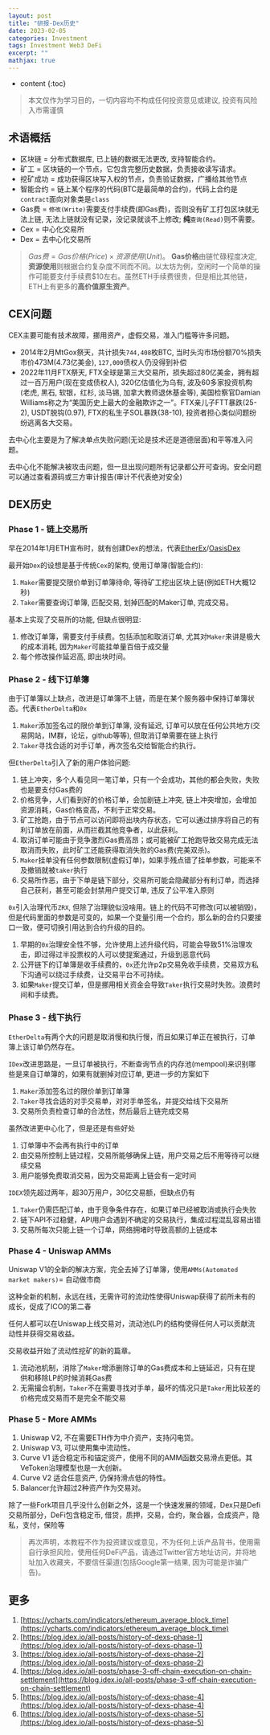 ```yaml
---
layout: post
title: "研报-Dex历史"
date: 2023-02-05
categories: Investment
tags: Investment Web3 DeFi
excerpt: ""
mathjax: true
---
```


* content
{:toc}

> 本文仅作为学习目的，一切内容均不构成任何投资意见或建议, 投资有风险入市需谨慎

## 术语概括

* 区块链 = 分布式数据库, 已上链的数据无法更改, 支持智能合约。
* 矿工 = 区块链的一个节点，它包含完整历史数据，负责接收读写请求。
* 挖矿成功 = 成功获得区块写入权的节点，负责验证数据，广播给其他节点
* 智能合约 = 链上某个程序的代码(BTC是最简单的合约)，代码上合约是`contract`面向对象类是`class`
* Gas费 = `修改(Write)`需要支付手续费(即Gas费)，否则没有矿工打包区块就无法上链, 无法上链就没有记录，没记录就谈不上修改; **纯**`查询(Read)`则不需要。
* Cex = 中心化交易所
* Dex = 去中心化交易所

> $Gas费 = {Gas价格(Price)}\times{资源使用(Unit)}$。 **Gas价格**由链忙碌程度决定, **资源使用**则根据合约复杂度不同而不同。以太坊为例，空闲时一个简单的操作可能要支付手续费$10左右。虽然ETH手续费很贵，但是相比其他链，ETH上有更多的**高价值原生资产**。

## CEX问题

CEX主要可能有技术故障，挪用资产，虚假交易，准入门槛等许多问题。

* 2014年2月MtGox祭天，共计损失`744,408`枚BTC, 当时头沟市场份额70%损失市价473M(4.73亿美金), `127,000`债权人仍没得到补偿
* 2022年11月FTX祭天, FTX全球是第三大交易所，损失超过80亿美金，拥有超过一百万用户(现在变成债权人), 320亿估值化为乌有, 波及60多家投资机构(老虎, 黑石, 软银，红杉, 淡马锡, 加拿大教师退休基金等), 美国检察官Damian Williams称之为“美国历史上最大的金融欺诈之一”。FTX亲儿子FTT暴跌(25-2), USDT脱钩(0.97), FTX的私生子SOL暴跌(38-10), 投资者担心类似问题纷纷逃离各大交易。

去中心化主要是为了解决单点失败问题(无论是技术还是道德层面)和平等准入问题。

去中心化不能解决被攻击问题，但一旦出现问题所有记录都公开可查询。安全问题可以通过查看源码或三方审计报告(审计不代表绝对安全)

## DEX历史

### Phase 1 - 链上交易所

早在2014年1月ETH宣布时，就有创建Dex的想法，代表[EtherEx](https://github.com/geemaple/etherex)/[OasisDex](https://github.com/geemaple/maker-otc)

最开始`Dex`的设想是基于传统`Cex`的架构, 使用订单簿(智能合约):

1. `Maker`需要提交限价单到订单簿待命, 等待矿工挖出区块上链(例如ETH大概12秒)
2. `Taker`需要查询订单簿, 匹配交易, 划掉匹配的Maker订单, 完成交易。

基本上实现了交易所的功能, 但缺点很明显:

1. 修改订单簿，需要支付手续费。包括添加和取消订单, 尤其对`Maker`来讲是极大的成本消耗, 因为`Maker`可能挂单量百倍于成交量
2. 每个修改操作延迟高, 即出块时间。

### Phase 2 - 线下订单簿

由于订单簿以上缺点，改进是订单簿不上链，而是在某个服务器中保持订单簿状态。代表`EtherDelta`和`0x`

1. `Maker`添加签名过的限价单到订单簿, 没有延迟, 订单可以放在任何公共地方(交易网站，IM群，论坛，github等等), 但取消订单需要在链上执行
2. `Taker`寻找合适的对手订单，再次签名交给智能合约执行。

但`EtherDelta`引入了新的用户体验问题:

1. 链上冲突，多个人看见同一笔订单，只有一个会成功，其他的都会失败，失败也是要支付Gas费的
2. 价格竞争，人们看到好的价格订单，会加剧链上冲突, 链上冲突增加，会增加资源消耗，Gas价格变高，不利于正常交易。
3. 矿工抢跑，由于节点可以访问即将出块内存状态，它可以通过排序将自己的有利订单放在前面，从而拦截其他竞争者，以此获利。
4. 取消订单可能由于竞争激烈Gas费高昂；或可能被矿工抢跑导致交易完成无法取消而失败，此时矿工还能获得取消失败的Gas费(完美双杀)。
5. `Maker`挂单没有任何参数限制(虚假订单)，如果手残点错了挂单参数，可能来不及撤销就被`taker`执行
6. 交易所作恶，由于下单是链下部分，交易所可能会隐藏部分有利订单，而选择自己获利，甚至可能会封禁用户提交订单, 违反了公平准入原则

`0x`引入治理代币`ZRX`, 但除了治理貌似没啥用。链上的代码不可修改(可以被销毁)，但是代码里面的参数是可变的，如果一个变量引用一个合约，那么新的合约只要接口一致，便可切换引用达到合约升级的目的。

1. 早期的`0x`治理安全性不够，允许使用上述升级代码，可能会导致51%治理攻击，即过得过半投票权的人可以使提案通过，升级到恶意代码
2. 公开链下的订单簿是收手续费的，`0x`还允许p2p交易免收手续费，交易双方私下沟通可以绕过手续费，让交易平台不可持续。
3. 如果`Maker`提交订单，但是挪用相关资金会导致`Taker`执行交易时失败。浪费时间和手续费。


### Phase 3 - 线下执行

`EtherDelta`有两个大的问题是取消慢和执行慢，而且如果订单正在被执行，订单簿上该订单仍然存在。

`IDex`改进思路是，一旦订单被执行，不断查询节点的内存池(mempool)来识别哪些是来自订单簿的，如果有就删掉对应订单, 更进一步的方案如下

1. `Maker`添加签名过的限价单到订单簿
2. `Taker`寻找合适的对手交易单，对对手单签名，并提交给线下交易所
3. 交易所负责检查订单的合法性，然后最后上链完成交易

虽然改进更中心化了，但是还是有些好处

1. 订单簿中不会再有执行中的订单
2. 由交易所控制上链过程，交易所能够确保上链，用户交易之后不用等待可以继续交易
3. 用户能够免费取消交易，因为交易距离上链会有一定时间

`IDEX`领先超过两年，超30万用户，30亿交易额，但缺点仍有

1. `Taker`仍需匹配订单，由于竞争条件存在，如果订单已经被取消或执行会失败
2. 链下API不过稳健，API用户会遇到不确定的交易执行，集成过程混乱容易出错
3. 交易所每次只能上链一个订单，网络拥堵时导致高额的上链成本

### Phase 4 - Uniswap AMMs

Uniswap V1的全新的解决方案，完全去掉了订单簿，使用`AMMs(Automated market makers)`= 自动做市商

这种全新的机制，永远在线，无需许可的流动性使得Uniswap获得了前所未有的成长，促成了ICO的第二春

任何人都可以在Uniswap上线交易对，流动池(LP)的结构使得任何人可以贡献流动性并获得交易收益。

交易收益开始了流动性挖矿的新的篇章。

1. 流动池机制，消除了`Maker`增添删除订单的Gas费成本和上链延迟，只有在提供和移除LP的时候消耗Gas费
2. 无需撮合机制，`Taker`不在需要寻找对手单，最坏的情况只是`Taker`用比较差的价格完成交易而不是完全不能交易

### Phase 5 - More AMMs

1. Uniswap V2, 不在需要ETH作为中介资产，支持闪电贷。
2. Uniswap V3, 可以使用集中流动性。
3. Curve V1 适合稳定币和锚定资产，使用不同的AMM函数交易滑点更低。其VeToken治理模型也是一大创新。
4. Curve V2 适合任意资产, 仍保持滑点低的特性。
5. Balancer允许超过2种资产作为交易对。

除了一些Fork项目几乎没什么创新之外，这是一个快速发展的领域，Dex只是Defi交易所部分，DeFi包含稳定币, 借贷，质押，交易，合约，聚合器，合成资产，隐私，支付，保险等

> 再次声明，本教程不作为投资建议或意见，不为任何上诉产品背书，使用需自行承担风险，使用任何DeFi产品，请通过Twitter官方地址访问，并将地址加入收藏夹，不要信任渠道(包括Google第一结果, 因为可能是诈骗广告)。

## 更多

1. [https://ycharts.com/indicators/ethereum_average_block_time](https://ycharts.com/indicators/ethereum_average_block_time)
2. [https://blog.idex.io/all-posts/history-of-dexs-phase-1](https://blog.idex.io/all-posts/history-of-dexs-phase-1)
3. [https://blog.idex.io/all-posts/history-of-dexs-phase-2](https://blog.idex.io/all-posts/history-of-dexs-phase-2)
4. [https://blog.idex.io/all-posts/phase-3-off-chain-execution-on-chain-settlement](https://blog.idex.io/all-posts/phase-3-off-chain-execution-on-chain-settlement)
5. [https://blog.idex.io/all-posts/history-of-dexs-phase-4](https://blog.idex.io/all-posts/history-of-dexs-phase-4)
6. [https://blog.idex.io/all-posts/history-of-dexs-phase-5](https://blog.idex.io/all-posts/history-of-dexs-phase-5)
